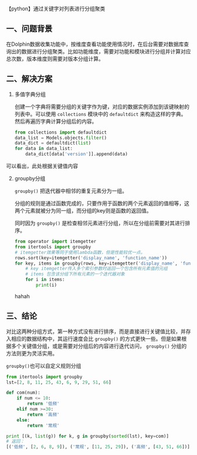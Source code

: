 【python】通过关键字对列表进行分组聚类



## 一、问题背景

在Dolphin数据收集功能中，按维度查看功能使用情况时，在后台需要对数据库查询出的数据进行分组聚类。比如功能维度，需要对功能和模块进行分组并计算对应总次数，版本维度则需要对版本分组计算。



## 二、解决方案

1. 多值字典分组

   创建一个字典将需要分组的关键字作为键，对应的数据实例添加到该键映射的列表中。可以使用 `collections` 模块中的 `defaultdict` 来构造这样的字典。然后再遍历字典计算分组后的内容。

   ```python
   from collections import defaultdict
   data_list = Models.objects.filter()
   data_dict = defaultdict(list)
   for data in data_list:
       data_dict[data['version']].append(data)
   ```
   
可以看出，此处根据关键值内容
   
   
   
2. groupby分组

   `groupby()` 把迭代器中相邻的重复元素分为一组。

   分组的规则是通过函数完成的，只要作用于函数的两个元素返回的值相等，这两个元素就被分为同一组，而分组的key则是函数的返回值。

   同时因为 `groupby()` 是检查相邻元素进行分组，所以在分组前需要对其进行排序。

   ```python
   from operator import itemgetter
   from itertools import groupby
   # itemgetter效果等同于使用lambda函数，但是性能较优一点。
   rows.sort(key=itemgetter('display_name', 'function_name'))
   for key, items in groupby(rows, key=itemgetter('display_name', 'function_name')):
       # key itemgetter传入多个索引参数时返回一个包含所有元素值的元组
       # items 包含该分组下所有元素的一个迭代器对象
       for i in items:
           print(i)
   ```

   hahah



## 三、结论

对比这两种分组方式，第一种方式没有进行排序，而是直接进行关键值比较，并存入相应的数据结构中，其运行速度会比 `groupby()` 的方式更快一些。但是如果根据多个关键值分组，或是需要对分组后的内容进行迭代访问， `groupby()` 分组的方法则更为灵活实用。

`groupby()`也可以自定义规则分组

```python
from itertools import groupby
lst=[2, 8, 11, 25, 43, 6, 9, 29, 51, 66]

def com(num):
    if num <= 10:
        return '低频'
    elif num >=30:
        return '高频'
    else:
        return '常规'

print [(k, list(g)) for k, g in groupby(sorted(lst), key=com)]
# 返回：
[('低频', [2, 6, 8, 9]), ('常规', [11, 25, 29]), ('高频', [43, 51, 66])]
```

